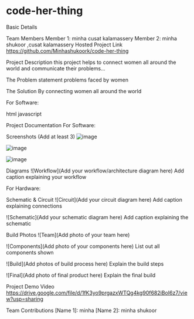 # code-her-thing

Basic Details

Team Members
Member 1: minha cusat kalamassery
Member 2: minha shukoor ,cusat kalamassery
Hosted Project Link
https://github.com/Minhashukoork/code-her-thing

Project Description
this project helps to connect women all around the world and communicate their problems...

The Problem statement
problems faced by women

The Solution
By connecting women all around the world

For Software:

html
javascript


Project Documentation
For Software:

Screenshots (Add at least 3)
![image](https://github.com/user-attachments/assets/d5bf67ce-ed0b-473b-9e1b-739411683d60)

![image](https://github.com/user-attachments/assets/94af4bc1-d4c0-4930-9af3-7cf93b120d90)

![image](https://github.com/user-attachments/assets/756cecf0-a3e2-449d-b55e-4ac89576895f)


Diagrams
![Workflow](Add your workflow/architecture diagram here) Add caption explaining your workflow

For Hardware:

Schematic & Circuit
![Circuit](Add your circuit diagram here) Add caption explaining connections

![Schematic](Add your schematic diagram here) Add caption explaining the schematic

Build Photos
![Team](Add photo of your team here)

![Components](Add photo of your components here) List out all components shown

![Build](Add photos of build process here) Explain the build steps

![Final](Add photo of final product here) Explain the final build

Project Demo
Video
https://drive.google.com/file/d/1fK3yo9prgazxWTQg4kg90f682iBoI6z7/view?usp=sharing



Team Contributions
[Name 1]: minha
[Name 2]: minha shukoor
